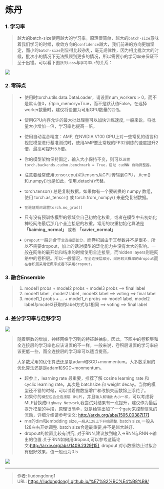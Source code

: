 # 炼丹


### 1. 学习率

>越大的batch-size使用越大的学习率。原理很简单，越大的`batch-size`意味着我们学习的时候，收敛方向的`confidence`越大，我们前进的方向更加坚定，而小的`batch-size`则显得比较杂乱，毫无规律性，因为相比批次大的时候，批次小的情况下无法照顾到更多的情况，所以需要小的学习率来保证不至于出错。可以看下图`损失Loss`与`学习率Lr`的关系：

![](https://gitee.com/github-25970295/blogpictureV2/raw/master/image-20210906215354829.png)

### 2. 零碎点

>- 使用时torch.utils.data.DataLoader，请设置num_workers > 0，而不是默认值0，和pin_memory=True，而不是默认值False。在选择worker数量时，建议将设置为可用GPU数量的`四倍`。
>
>- 使用GPU内存允许的最大批处理量可以加快训练速度, 一般来说，将批量大小增加一倍，学习率也提高一倍。
>- 使用自动混合精度：AMP, 在NVIDIA V100 GPU上对一些常见的语言和视觉模型进行基准测试时，使用AMP要比常规的FP32训练的速度提升2倍，最高可提升5.5倍。
>- 你的模型架构保持固定，输入大小保持不变，则可以`设置torch.backends.cudnn.benchmark = True，启动 cudNN 自动调整器。`
>- 注意要经常使用tensor.cpu()将tensors从GPU传输到CPU，.item()和.numpy()也是如此，使用.detach()代替。
>- torch.tensor() 总是复制数据。如果你有一个要转换的 numpy 数组，使用 torch.as_tensor() 或 torch.from_numpy() 来避免复制数据。
>- `在验证期间设置torch.no_grad() `
>- 只有没有预训练模型的领域会自己初始化权重，或者在模型中去初始化神经网络最后那几个全连接层的权重。常用的权重初始化算法是 **「kaiming_normal」** 或者 **「xavier_normal」**
>- `Dropout`一般适合于`全连接层部分`，而卷积层由于其参数并不是很多，所以不需要dropout，加上的话对模型的泛化能力并没有太大的影响。一般在网络的最开始和结束的时候使用全连接层，而hidden layers则是网络中的卷积层。所以一般情况，`在全连接层部分，采用较大概率的dropout`而`在卷积层采用低概率或者不采用dropout。`

### 3. 融合Ensemble

>1. model1 probs + model2 probs + model3 probs ==> final label
>2. model1 label , model2 label , model3 label ==> voting ==> final label
>3. model1_1 probs + ... + model1_n probs ==> mode1 label, model2 label与model3获取的label方式与1相同 ==> voting ==> final label

### 4. **差分学习率与迁移学习**

![](https://gitee.com/github-25970295/blogpictureV2/raw/master/image-20210906220237413.png)

>随着层数的增加，神经网络学习到的特征越抽象。因此，下图中的卷积层和全连接层的学习率也应该设置的不一样，一般来说，卷积层设置的学习率应该更低一些，而全连接层的学习率可以适当提高。
>
>大多数采用的优化算法还是是adam和SGD+monmentum。大多数采用的优化算法还是是adam和SGD+monmentum。
>
>- 超参上，learning rate 最重要，推荐了解 cosine learning rate 和 cyclic learning rate，其次是 batchsize 和 weight decay。当你的模型还不错的时候，可以试着做数据增广和改损失函数锦上添花了。
>- 如果你的`模型包含全连接层（MLP）`，并且`输入和输出大小一样`，可以考虑将MLP替换成`Highway Network`,我尝试对结果有一点提升，建议作为最后提升模型的手段，原理很简单，就是给输出加了一个gate来控制信息的流动，详细介绍请参考论文: http://arxiv.org/abs/1505.00387[17]
>- rnn的dim和embdding size,`一般从128上下开始调整`. batch size,一般从128左右开始调整. batch size合适最重要,并不是越大越好.
>- dropout的位置比较有讲究, 对于RNN,建议放到输入->RNN与RNN->输出的位置.关于RNN如何用dropout,可以参考这篇论文:http://arxiv.org/abs/1409.2329[15], dropout 对小数据防止过拟合有很好效果，值一般设为0.5

![](https://gitee.com/github-25970295/blogpictureV2/raw/master/image-20210906220852768.png)









---

> 作者: liudongdong1  
> URL: https://liudongdong1.github.io/%E7%82%BC%E4%B8%B9/  

